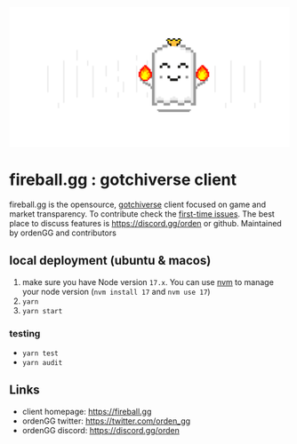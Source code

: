 ![gotchiverse client!](/src/assets/images/logo.svg "ghst_gg")


# fireball.gg : gotchiverse client 

fireball.gg is the opensource, [gotchiverse](https://gotchiverse.io/) client focused on game and market transparency. To contribute check the [first-time issues](https://github.com/orden-gg/ghst-gg/issues?q=is%3Aopen+is%3Aissue+label%3Afirst-time). The best place to discuss features is https://discord.gg/orden or github. Maintained by ordenGG and contributors 


## local deployment (ubuntu & macos) 

1. make sure you have Node version `17.x`. You can use [nvm](https://github.com/nvm-sh/nvm) to manage your node version (`nvm install 17` and `nvm use 17`)
2. `yarn`
3. `yarn start`

### testing

* `yarn test`
* `yarn audit`


## Links

* client homepage: https://fireball.gg
* ordenGG twitter: https://twitter.com/orden_gg
* ordenGG discord: https://discord.gg/orden
